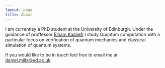 ```yaml
---
layout: page
title: About
---
```


I am currentley a PhD student at the University of Edinburgh. Under the guidance of proffessor [Elham Kashefi](https://ekashefi.wordpress.com/) I study Quqntum computation with a particular focus on verification of quantum mechanics and classical simulation of quantum systems.

If you would like to be in touch feel free to email me at daniel.mills@ed.ac.uk

